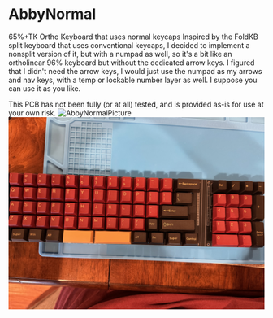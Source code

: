 # AbbyNormal
65%+TK Ortho Keyboard that uses normal keycaps
Inspired by the FoldKB split keyboard that uses conventional keycaps, I decided to
implement a nonsplit version of it, but with a numpad as well, so it's a bit like
an ortholinear 96% keyboard but without the dedicated arrow keys. I figured that
I didn't need the arrow keys, I would just use the numpad as my arrows and nav
keys, with a temp or lockable number layer as well. I suppose you can use it as
you like.

This PCB has not been fully (or at all) tested, and is provided as-is for use at
your own risk.
![AbbyNormalPicture](docs/images/IMG_4433.jpeg)
![AbbyNormalPicture](docs/images/IMG_4429.jpeg)
